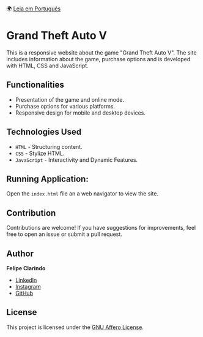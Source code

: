 🌍 [Leia em Português](README.pt-BR.md)

# Grand Theft Auto V

This is a responsive website about the game "Grand Theft Auto V". The site includes information about the game, purchase options and is developed with HTML, CSS and JavaScript.

## Functionalities

- Presentation of the game and online mode.
- Purchase options for various platforms.
- Responsive design for mobile and desktop devices.

## Technologies Used

- `HTML` - Structuring content.
- `CSS` - Stylize HTML.
- `JavaScript` - Interactivity and Dynamic Features.

## Running Application:

Open the `index.html` file an a web navigator to view the site.

## Contribution

Contributions are welcome! If you have suggestions for improvements, feel free to open an issue or submit a pull request.

## Author

**Felipe Clarindo**

- [LinkedIn](https://www.linkedin.com/in/felipeclarindo)
- [Instagram](https://www.instagram.com/lipethecoder)
- [GitHub](https://github.com/felipeclarindo)

## License

This project is licensed under the [GNU Affero License](https://www.gnu.org/licenses/agpl-3.0.html).
